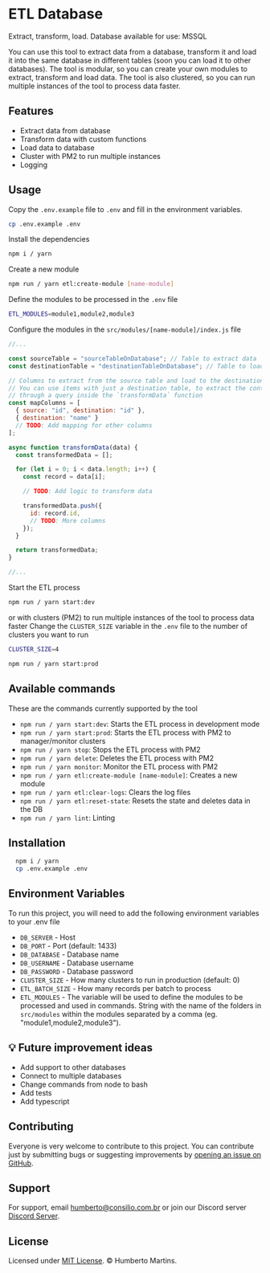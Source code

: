 # ETL Database
Extract, transform, load.
Database available for use: MSSQL

You can use this tool to extract data from a database, transform it and load it into the same database in different tables (soon you can load it to other databases). The tool is modular, so you can create your own modules to extract, transform and load data. The tool is also clustered, so you can run multiple instances of the tool to process data faster.

## Features

- Extract data from database
- Transform data with custom functions
- Load data to database
- Cluster with PM2 to run multiple instances
- Logging

## Usage

Copy the `.env.example` file to `.env` and fill in the environment variables.

```bash
cp .env.example .env
```

Install the dependencies

```bash
npm i / yarn
```

Create a new module

```bash
npm run / yarn etl:create-module [name-module]
```

Define the modules to be processed in the `.env` file

```bash
ETL_MODULES=module1,module2,module3
```

Configure the modules in the `src/modules/[name-module]/index.js` file

```js
//...

const sourceTable = "sourceTableOnDatabase"; // Table to extract data
const destinationTable = "destinationTableOnDatabase"; // Table to load data

// Columns to extract from the source table and load to the destination table.
// You can use items with just a destination table, to extract the content 
// through a query inside the `transformData` function
const mapColumns = [
  { source: "id", destination: "id" },
  { destination: "name" }
  // TODO: Add mapping for other columns
];

async function transformData(data) {
  const transformedData = [];

  for (let i = 0; i < data.length; i++) {
    const record = data[i];

    // TODO: Add logic to transform data

    transformedData.push({
      id: record.id,
      // TODO: More columns
    });
  }

  return transformedData;
}

//...
```

Start the ETL process

```bash
npm run / yarn start:dev
```

or with clusters (PM2) to run multiple instances of the tool to process data faster
Change the `CLUSTER_SIZE` variable in the `.env` file to the number of clusters you want to run

```bash
CLUSTER_SIZE=4
```

```bash
npm run / yarn start:prod
```

## Available commands

These are the commands currently supported by the tool

- `npm run / yarn start:dev`: Starts the ETL process in development mode
- `npm run / yarn start:prod`: Starts the ETL process with PM2 to manager/monitor clusters
- `npm run / yarn stop`: Stops the ETL process with PM2
- `npm run / yarn delete`: Deletes the ETL process with PM2
- `npm run / yarn monitor`: Monitor the ETL process with PM2
- `npm run / yarn etl:create-module [name-module]`: Creates a new module
- `npm run / yarn etl:clear-logs`: Clears the log files
- `npm run / yarn etl:reset-state`: Resets the state and deletes data in the DB
- `npm run / yarn lint`: Linting

## Installation

```bash
  npm i / yarn
  cp .env.example .env
```
    
## Environment Variables

To run this project, you will need to add the following environment variables to your .env file


- `DB_SERVER` - Host
- `DB_PORT` - Port (default: 1433)
- `DB_DATABASE` - Database name
- `DB_USERNAME` - Database username
- `DB_PASSWORD` - Database password
- `CLUSTER_SIZE` - How many clusters to run in production (default: 0)
- `ETL_BATCH_SIZE` - How many records per batch to process
- `ETL_MODULES` - The variable will be used to define the modules to be processed and used in commands. String with the name of the folders in `src/modules` within the modules separated by a comma (eg. "module1,module2,module3").

## 💡 Future improvement ideas

- Add support to other databases
- Connect to multiple databases
- Change commands from node to bash
- Add tests
- Add typescript

## Contributing

Everyone is very welcome to contribute to this project.
You can contribute just by submitting bugs or suggesting improvements by
[opening an issue on GitHub](https://github.com/martinshumberto/database-etl/issues).

## Support

For support, email [humberto@consilio.com.br](mailto:humberto@consilio.com.br) or join our Discord server [Discord Server](https://discord.gg/EAJBUX79cp).

## License

Licensed under [MIT License](LICENSE). © Humberto Martins.